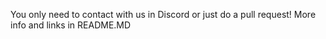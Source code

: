 You only need to contact with us in Discord or just do a pull request!
More info and links in README.MD
